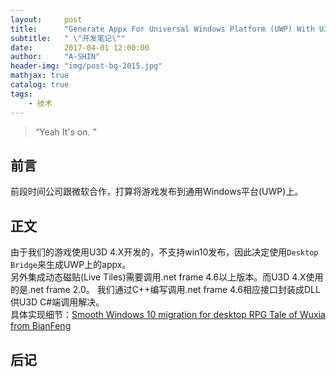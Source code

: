 ```yaml
---
layout:     post
title:      "Generate Appx For Universal Windows Platform (UWP) With U3D 4.X"
subtitle:   " \"开发笔记\""
date:       2017-04-01 12:00:00
author:     "A-SHIN"
header-img: "img/post-bg-2015.jpg"
mathjax: true
catalog: true
tags:
    - 技术
---
```


> “Yeah It's on. ”

## 前言
前段时间公司跟微软合作，打算将游戏发布到通用Windows平台(UWP)上。
## 正文  
由于我们的游戏使用U3D 4.X开发的，不支持win10发布，因此决定使用`Desktop Bridge`来生成UWP上的appx。  
另外集成动态磁贴(Live Tiles)需要调用.net frame 4.6以上版本。而U3D 4.X使用的是.net frame 2.0。 我们通过C++编写调用.net frame 4.6相应接口封装成DLL供U3D C#端调用解决。  
具体实现细节：[Smooth Windows 10 migration for desktop RPG Tale of Wuxia from BianFeng](https://microsoft.github.io/techcasestudies/desktop%20bridge/2017/03/27/Bianfeng.html?from=timeline&isappinstalled=0)
## 后记  

 

